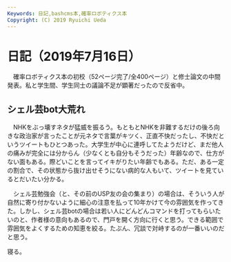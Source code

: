 ```yaml
---
Keywords: 日記,bashcms本,確率ロボティクス本
Copyright: (C) 2019 Ryuichi Ueda
---
```


# 日記（2019年7月16日）

　確率ロボティクス本の初校（52ページ完了/全400ページ）と修士論文の中間発表。私と学生間、学生同士の議論不足が顕著だったので反省中。

## シェル芸bot大荒れ

　NHKをぶっ壊すネタが猛威を振るう。もともとNHKを非難するだけの後ろ向きな政治家が言ったことが元ネタで言葉がキツく、正直不快だったし、不快だというツイートもひとつあった。大学生が中心に連呼してたようだけど、まだ他人の痛みが完全には分からん（少なくとも自分もそうだった）年齢なので、仕方がない面もある。際どいことを言ってイキがりたい年齢でもある。ただ、ある一定の割合で、その状態から抜け出せそうにない病的な人もいて、ツイートを見ているとだいたい分かる。


　シェル芸勉強会（と、その前のUSP友の会の集まり）の場合は、そういう人が自然に寄り付かないように細心の注意を払って10年かけて今の雰囲気を作ってきた。しかし、シェル芸botの場合は若い人にどんどんコマンドを打ってもらいたいのと、作者様の意向もあるので、門戸を開く方向に行くと思う。できる範囲で雰囲気をよくするための知恵を絞る。たぶん、冗談で対峙するのが一番いいのだと思う。


寝る。
